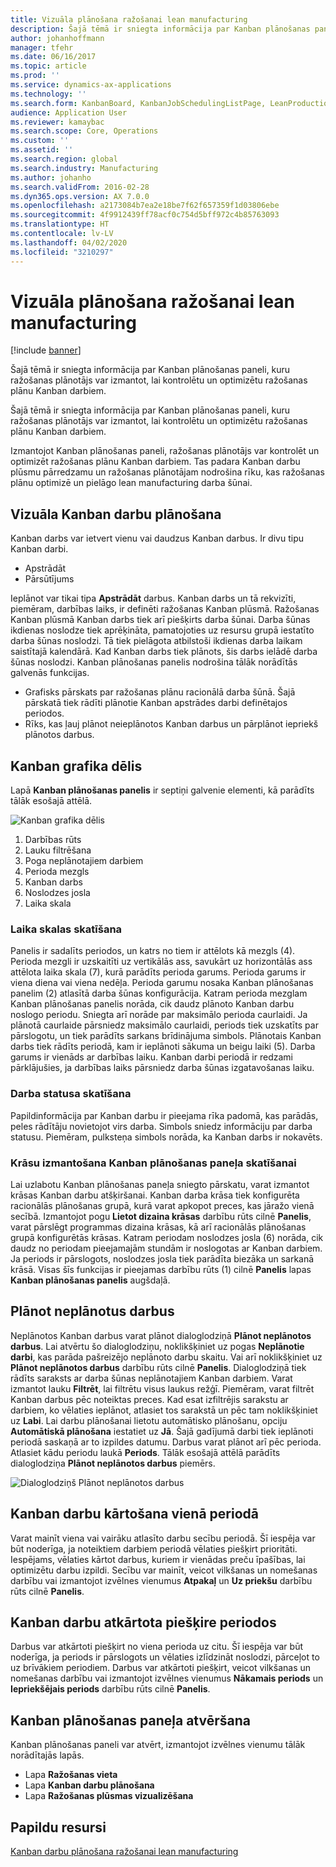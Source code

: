 ```yaml
---
title: Vizuāla plānošana ražošanai lean manufacturing
description: Šajā tēmā ir sniegta informācija par Kanban plānošanas paneli, kuru ražošanas plānotājs var izmantot, lai kontrolētu un optimizētu ražošanas plānu Kanban darbiem.
author: johanhoffmann
manager: tfehr
ms.date: 06/16/2017
ms.topic: article
ms.prod: ''
ms.service: dynamics-ax-applications
ms.technology: ''
ms.search.form: KanbanBoard, KanbanJobSchedulingListPage, LeanProductionFlowVisualization
audience: Application User
ms.reviewer: kamaybac
ms.search.scope: Core, Operations
ms.custom: ''
ms.assetid: ''
ms.search.region: global
ms.search.industry: Manufacturing
ms.author: johanho
ms.search.validFrom: 2016-02-28
ms.dyn365.ops.version: AX 7.0.0
ms.openlocfilehash: a2173084b7ea2e18be7f62f657359f1d03806ebe
ms.sourcegitcommit: 4f9912439ff78acf0c754d5bff972c4b85763093
ms.translationtype: HT
ms.contentlocale: lv-LV
ms.lasthandoff: 04/02/2020
ms.locfileid: "3210297"
---
```

# <a name="visual-scheduling-for-lean-manufacturing"></a>Vizuāla plānošana ražošanai lean manufacturing

[!include [banner](../includes/banner.md)]

Šajā tēmā ir sniegta informācija par Kanban plānošanas paneli, kuru ražošanas plānotājs var izmantot, lai kontrolētu un optimizētu ražošanas plānu Kanban darbiem.

Šajā tēmā ir sniegta informācija par Kanban plānošanas paneli, kuru ražošanas plānotājs var izmantot, lai kontrolētu un optimizētu ražošanas plānu Kanban darbiem.

Izmantojot Kanban plānošanas paneli, ražošanas plānotājs var kontrolēt un optimizēt ražošanas plānu Kanban darbiem. Tas padara Kanban darbu plūsmu pārredzamu un ražošanas plānotājam nodrošina rīku, kas ražošanas plānu optimizē un pielāgo lean manufacturing darba šūnai.

## <a name="visual-scheduling-of-kanban-jobs"></a>Vizuāla Kanban darbu plānošana
Kanban darbs var ietvert vienu vai daudzus Kanban darbus. Ir divu tipu Kanban darbi.

-   Apstrādāt
-   Pārsūtījums

Ieplānot var tikai tipa **Apstrādāt** darbus. Kanban darbs un tā rekvizīti, piemēram, darbības laiks, ir definēti ražošanas Kanban plūsmā. Ražošanas Kanban plūsmā Kanban darbs tiek arī piešķirts darba šūnai. Darba šūnas ikdienas noslodze tiek aprēķināta, pamatojoties uz resursu grupā iestatīto darba šūnas noslodzi. Tā tiek pielāgota atbilstoši ikdienas darba laikam saistītajā kalendārā. Kad Kanban darbs tiek plānots, šis darbs ielādē darba šūnas noslodzi. Kanban plānošanas panelis nodrošina tālāk norādītās galvenās funkcijas.

-   Grafisks pārskats par ražošanas plānu racionālā darba šūnā. Šajā pārskatā tiek rādīti plānotie Kanban apstrādes darbi definētajos periodos.
-   Rīks, kas ļauj plānot neieplānotos Kanban darbus un pārplānot iepriekš plānotos darbus.

## <a name="kanban-schedule-board"></a>Kanban grafika dēlis
Lapā **Kanban plānošanas panelis** ir septiņi galvenie elementi, kā parādīts tālāk esošajā attēlā. 

![Kanban grafika dēlis](./media/kanban-schedule-board-1024x554.png)
1.  Darbības rūts
2.  Lauku filtrēšana
3.  Poga neplānotajiem darbiem
4.  Perioda mezgls
5.  Kanban darbs
6.  Noslodzes josla
7.  Laika skala

### <a name="view-the-time-scale"></a>Laika skalas skatīšana

Panelis ir sadalīts periodos, un katrs no tiem ir attēlots kā mezgls (4). Perioda mezgli ir uzskaitīti uz vertikālās ass, savukārt uz horizontālās ass attēlota laika skala (7), kurā parādīts perioda garums. Perioda garums ir viena diena vai viena nedēļa. Perioda garumu nosaka Kanban plānošanas panelim (2) atlasītā darba šūnas konfigurācija. Katram perioda mezglam Kanban plānošanas panelis norāda, cik daudz plānoto Kanban darbu noslogo periodu. Sniegta arī norāde par maksimālo perioda caurlaidi. Ja plānotā caurlaide pārsniedz maksimālo caurlaidi, periods tiek uzskatīts par pārslogotu, un tiek parādīts sarkans brīdinājuma simbols. Plānotais Kanban darbs tiek rādīts periodā, kam ir ieplānoti sākuma un beigu laiki (5). Darba garums ir vienāds ar darbības laiku. Kanban darbi periodā ir redzami pārklājušies, ja darbības laiks pārsniedz darba šūnas izgatavošanas laiku.

### <a name="view-job-status"></a>Darba statusa skatīšana

Papildinformācija par Kanban darbu ir pieejama rīka padomā, kas parādās, peles rādītāju novietojot virs darba. Simbols sniedz informāciju par darba statusu. Piemēram, pulksteņa simbols norāda, ka Kanban darbs ir nokavēts.

### <a name="use-colors-to-view-the-kanban-schedule-board"></a>Krāsu izmantošana Kanban plānošanas paneļa skatīšanai

Lai uzlabotu Kanban plānošanas paneļa sniegto pārskatu, varat izmantot krāsas Kanban darbu atšķiršanai. Kanban darba krāsa tiek konfigurēta racionālās plānošanas grupā, kurā varat apkopot preces, kas jāražo vienā secībā. Izmantojot pogu **Lietot dizaina krāsas** darbību rūts cilnē **Panelis**, varat pārslēgt programmas dizaina krāsas, kā arī racionālās plānošanas grupā konfigurētās krāsas. Katram periodam noslodzes josla (6) norāda, cik daudz no periodam pieejamajām stundām ir noslogotas ar Kanban darbiem. Ja periods ir pārslogots, noslodzes josla tiek parādīta biezāka un sarkanā krāsā. Visas šīs funkcijas ir pieejamas darbību rūts (1) cilnē **Panelis** lapas **Kanban plānošanas panelis** augšdaļā.

## <a name="plan-unplanned-jobs"></a>Plānot neplānotus darbus
Neplānotos Kanban darbus varat plānot dialoglodziņā **Plānot neplānotos darbus**. Lai atvērtu šo dialoglodziņu, noklikšķiniet uz pogas **Neplānotie darbi**, kas parāda pašreizējo neplānoto darbu skaitu. Vai arī noklikšķiniet uz **Plānot neplānotos darbus** darbību rūts cilnē **Panelis**. Dialoglodziņā tiek rādīts saraksts ar darba šūnas neplānotajiem Kanban darbiem. Varat izmantot lauku **Filtrēt**, lai filtrētu visus laukus režģī. Piemēram, varat filtrēt Kanban darbus pēc noteiktas preces. Kad esat izfiltrējis sarakstu ar darbiem, ko vēlaties ieplānot, atlasiet tos sarakstā un pēc tam noklikšķiniet uz **Labi**. Lai darbu plānošanai lietotu automātisko plānošanu, opciju **Automātiskā plānošana** iestatiet uz **Jā**. Šajā gadījumā darbi tiek ieplānoti periodā saskaņā ar to izpildes datumu. Darbus varat plānot arī pēc perioda. Atlasiet kādu periodu laukā **Periods**. Tālāk esošajā attēlā parādīts dialoglodziņa **Plānot neplānotos darbus** piemērs. 

![Dialoglodziņš Plānot neplānotos darbus](./media/plan-unplanned-jobs-1024x564.png)

## <a name="sequence-kanban-jobs-within-the-same-period"></a>Kanban darbu kārtošana vienā periodā
Varat mainīt viena vai vairāku atlasīto darbu secību periodā. Šī iespēja var būt noderīga, ja noteiktiem darbiem periodā vēlaties piešķirt prioritāti. Iespējams, vēlaties kārtot darbus, kuriem ir vienādas preču īpašības, lai optimizētu darbu izpildi. Secību var mainīt, veicot vilkšanas un nomešanas darbību vai izmantojot izvēlnes vienumus **Atpakaļ** un **Uz priekšu** darbību rūts cilnē **Panelis**.

## <a name="reassign-kanban-jobs-across-periods"></a>Kanban darbu atkārtota piešķire periodos
Darbus var atkārtoti piešķirt no viena perioda uz citu. Šī iespēja var būt noderīga, ja periods ir pārslogots un vēlaties izlīdzināt noslodzi, pārceļot to uz brīvākiem periodiem. Darbus var atkārtoti piešķirt, veicot vilkšanas un nomešanas darbību vai izmantojot izvēlnes vienumus **Nākamais periods** un **Iepriekšējais periods** darbību rūts cilnē **Panelis**.

## <a name="open-the-kanban-schedule-board"></a>Kanban plānošanas paneļa atvēršana
Kanban plānošanas paneli var atvērt, izmantojot izvēlnes vienumu tālāk norādītajās lapās.

-   Lapa **Ražošanas vieta**
-   Lapa **Kanban darbu plānošana**
-   Lapa **Ražošanas plūsmas vizualizēšana**


<a name="additional-resources"></a>Papildu resursi
--------

[Kanban darbu plānošana ražošanai lean manufacturing](lean-manufacturing-kanban-job-scheduling.md)

